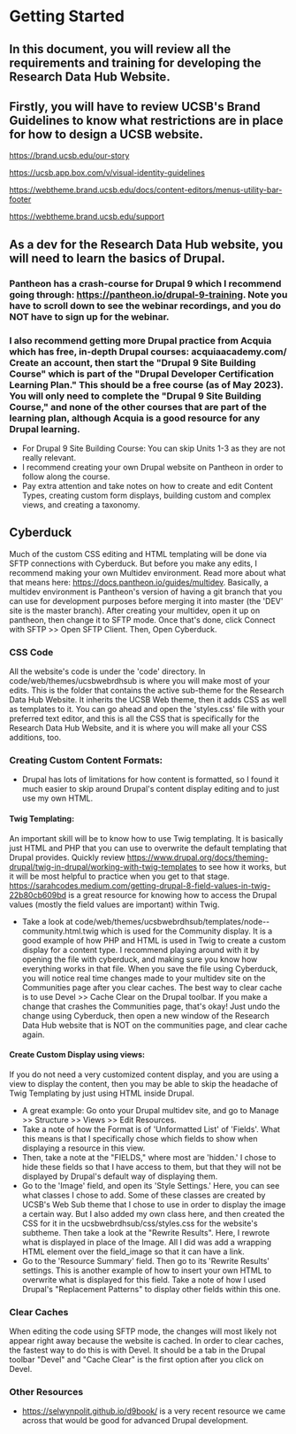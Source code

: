 # Getting Started

## In this document, you will review all the requirements and training for developing the Research Data Hub Website.

## Firstly, you will have to review UCSB's Brand Guidelines to know what restrictions are in place for how to design a UCSB website. 

https://brand.ucsb.edu/our-story

https://ucsb.app.box.com/v/visual-identity-guidelines

https://webtheme.brand.ucsb.edu/docs/content-editors/menus-utility-bar-footer

https://webtheme.brand.ucsb.edu/support

## As a dev for the Research Data Hub website, you will need to learn the basics of Drupal.  

### Pantheon has a crash-course for Drupal 9 which I recommend going through: https://pantheon.io/drupal-9-training.  Note you have to scroll down to see the webinar recordings, and you do NOT have to sign up for the webinar.  

### I also recommend getting more Drupal practice from Acquia which has free, in-depth Drupal courses: acquiaacademy.com/  Create an account, then start the "Drupal 9 Site Building Course" which is part of the "Drupal Developer Certification Learning Plan."  This should be a free course (as of May 2023). You will only need to complete the "Drupal 9 Site Building Course," and none of the other courses that are part of the learning plan, although Acquia is a good resource for any Drupal learning.  

- For Drupal 9 Site Building Course: You can skip Units 1-3 as they are not really relevant.  
- I recommend creating your own Drupal website on Pantheon in order to follow along the course.
- Pay extra attention and take notes on how to create and edit Content Types, creating custom form displays, building custom and complex views, and creating a taxonomy.  

## Cyberduck
Much of the custom CSS editing and HTML templating will be done via SFTP connections with Cyberduck.  But before you make any edits, I recommend making your own Multidev environment.  Read more about what that means here: https://docs.pantheon.io/guides/multidev.  Basically, a multidev environment is Pantheon's version of having a git branch that you can use for development purposes before merging it into master (the 'DEV' site is the master branch).  After creating your multidev, open it up on pantheon, then change it to SFTP mode.  Once that's done, click Connect with SFTP >> Open SFTP Client.  Then, Open Cyberduck.
### CSS Code
All the website's code is under the 'code' directory.  In code/web/themes/ucsbwebrdhsub is where you will make most of your edits.  This is the folder that contains the active sub-theme for the Research Data Hub Website.  It inherits the UCSB Web theme, then it adds CSS as well as templates to it.  You can go ahead and open the 'styles.css' file with your preferred text editor, and this is all the CSS that is specifically for the Research Data Hub Website, and it is where you will make all your CSS additions, too. 
### Creating Custom Content Formats:
- Drupal has lots of limitations for how content is formatted, so I found it much easier to skip around Drupal's content display editing and to just use my own HTML.
#### Twig Templating: 
An important skill will be to know how to use Twig templating.  It is basically just HTML and PHP that you can use to overwrite the default templating that Drupal provides.  Quickly review https://www.drupal.org/docs/theming-drupal/twig-in-drupal/working-with-twig-templates to see how it works, but it will be most helpful to practice when you get to that stage.  https://sarahcodes.medium.com/getting-drupal-8-field-values-in-twig-22b80cb609bd is a great resource for knowing how to access the Drupal values (mostly the field values are important) within Twig. 
- Take a look at code/web/themes/ucsbwebrdhsub/templates/node--community.html.twig which is used for the Community display.  It is a good example of how PHP and HTML is used in Twig to create a custom display for a content type. I recommend playing around with it by opening the file with cyberduck, and making sure you know how everything works in that file.  When you save the file using Cyberduck, you will notice real time changes made to your multidev site on the Communities page after you clear caches.  The best way to clear cache is to use Devel >> Cache Clear on the Drupal toolbar.  If you make a change that crashes the Communities page, that's okay! Just undo the change using Cyberduck, then open a new window of the Research Data Hub website that is NOT on the communities page, and clear cache again.  

#### Create Custom Display using views:
If you do not need a very customized content display, and you are using a view to display the content, then you may be able to skip the headache of Twig Templating by just using HTML inside Drupal.  
- A great example: Go onto your Drupal multidev site, and go to Manage >> Structure >> Views >> Edit Resources.
- Take a note of how the Format is of 'Unformatted List' of 'Fields'.  What this means is that I specifically chose which fields to show when displaying a resource in this view.  
- Then, take a note at the "FIELDS," where most are 'hidden.'  I chose to hide these fields so that I have access to them, but that they will not be displayed by Drupal's default way of displaying them.  
- Go to the 'Image' field, and open its 'Style Settings.'  Here, you can see what classes I chose to add.  Some of these classes are created by UCSB's Web Sub theme that I chose to use in order to display the image a certain way.  But I also added my own class here, and then created the CSS for it in the ucsbwebrdhsub/css/styles.css for the website's subtheme.  Then take a look at the "Rewrite Results".  Here, I rewrote what is displayed in place of the Image.  All I did was add a wrapping HTML element over the field_image so that it can have a link.
- Go to the 'Resource Summary' field.  Then go to its 'Rewrite Results' settings.  This is another example of how to insert your own HTML to overwrite what is displayed for this field.  Take a note of how I used Drupal's "Replacement Patterns" to display other fields within this one.  

### Clear Caches
When editing the code using SFTP mode, the changes will most likely not appear right away because the website is cached.  In order to clear caches, the fastest way to do this is with Devel.  It should be a tab in the Drupal toolbar "Devel" and "Cache Clear" is the first option after you click on Devel.  

### Other Resources
- https://selwynpolit.github.io/d9book/ is a very recent resource we came across that would be good for advanced Drupal development.
